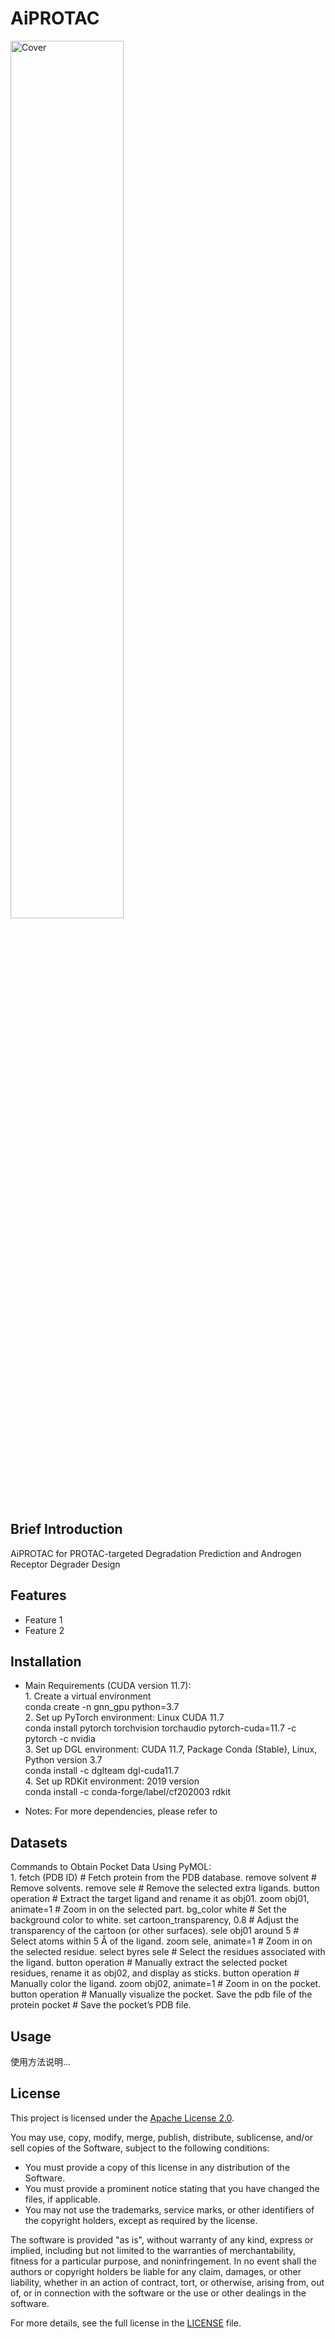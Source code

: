 # AiPROTAC

<img src="https://raw.githubusercontent.com/LiZhang30/AiPROTAC/blob/main/images/cover.png?raw=true" alt="Cover" width="60%" />

## Brief Introduction

AiPROTAC for PROTAC-targeted Degradation Prediction and Androgen Receptor Degrader Design

## Features

- Feature 1
- Feature 2

## Installation

- Main Requirements (CUDA version 11.7):
<br> 1. Create a virtual environment 
<br> conda create -n gnn_gpu python=3.7
<br> 2. Set up PyTorch environment: Linux CUDA 11.7
<br> conda install pytorch torchvision torchaudio pytorch-cuda=11.7 -c pytorch -c nvidia
<br> 3. Set up DGL environment: CUDA 11.7, Package Conda (Stable), Linux, Python version 3.7
<br> conda install -c dglteam dgl-cuda11.7
<br> 4. Set up RDKit environment: 2019 version
<br> conda install -c conda-forge/label/cf202003 rdkit

- Notes: For more dependencies, please refer to 

## Datasets

Commands to Obtain Pocket Data Using PyMOL:
<br> 1. fetch (PDB ID)  # Fetch protein from the PDB database.
remove solvent  # Remove solvents.
remove sele  # Remove the selected extra ligands.
button operation  # Extract the target ligand and rename it as obj01.
zoom obj01, animate=1  # Zoom in on the selected part.
bg_color white  # Set the background color to white.
set cartoon_transparency, 0.8  # Adjust the transparency of the cartoon (or other surfaces).
sele obj01 around 5  # Select atoms within 5 Å of the ligand.
zoom sele, animate=1  # Zoom in on the selected residue.
select byres sele  # Select the residues associated with the ligand.
button operation  # Manually extract the selected pocket residues, rename it as obj02, and display as sticks.
button operation  # Manually color the ligand.
zoom obj02, animate=1  # Zoom in on the pocket.
button operation  # Manually visualize the pocket.
Save the pdb file of the protein pocket  # Save the pocket’s PDB file.

## Usage

使用方法说明...

## License

This project is licensed under the [Apache License 2.0](LICENSE).

You may use, copy, modify, merge, publish, distribute, sublicense, and/or sell copies of the Software, subject to the following conditions:

- You must provide a copy of this license in any distribution of the Software.
- You must provide a prominent notice stating that you have changed the files, if applicable.
- You may not use the trademarks, service marks, or other identifiers of the copyright holders, except as required by the license.

The software is provided "as is", without warranty of any kind, express or implied, including but not limited to the warranties of merchantability, fitness for a particular purpose, and noninfringement. In no event shall the authors or copyright holders be liable for any claim, damages, or other liability, whether in an action of contract, tort, or otherwise, arising from, out of, or in connection with the software or the use or other dealings in the software.

For more details, see the full license in the [LICENSE](LICENSE) file.
